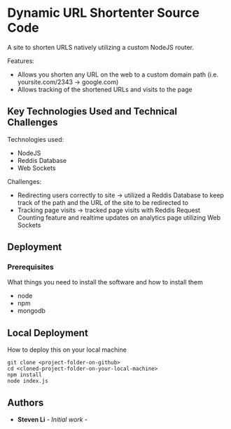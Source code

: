 # Dynamic URL Shortenter Source Code

A site to shorten URLS natively utilizing a custom NodeJS router. 

Features: 
- Allows you shorten any URL on the web to a custom domain path (i.e. yoursite.com/2343 -> google.com)
- Allows tracking of the shortened URLs and visits to the page

## Key Technologies Used and Technical Challenges 

Technologies used: 
- NodeJS
- Reddis Database 
- Web Sockets

Challenges:
- Redirecting users correctly to site -> utilized a Reddis Database to keep track of the path and the URL of the site to be redirected to 
- Tracking page visits -> tracked page visits with Reddis Request Counting feature and realtime updates on analytics page utilizing Web Sockets 

## Deployment

### Prerequisites

What things you need to install the software and how to install them

* node
* npm
* mongodb

## Local Deployment 
How to deploy this on your local machine

```
git clone <project-folder-on-github>
cd <cloned-project-folder-on-your-local-machine>
npm install
node index.js
```

## Authors

* **Steven Li** - _Initial work_ -
